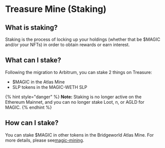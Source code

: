 # Treasure Mine (Staking)

## What is staking?

Staking is the process of locking up your holdings (whether that be $MAGIC and/or your NFTs) in order to obtain rewards or earn interest.

## What can I stake?

Following the migration to Arbitrum, you can stake 2 things on Treasure:

* $MAGIC in the Atlas Mine
* SLP tokens in the MAGIC-WETH SLP

{% hint style="danger" %}
**Note:** Staking is no longer active on the Ethereum Mainnet, and you can no longer stake Loot, n, or AGLD for MAGIC.
{% endhint %}

## How can I stake?

You can stake $MAGIC in other tokens in the Bridgeworld Atlas Mine. For more details, please see[magic-mining](../bridgeworld/bridgeworld-litepaper/magic-mining/ "mention").
